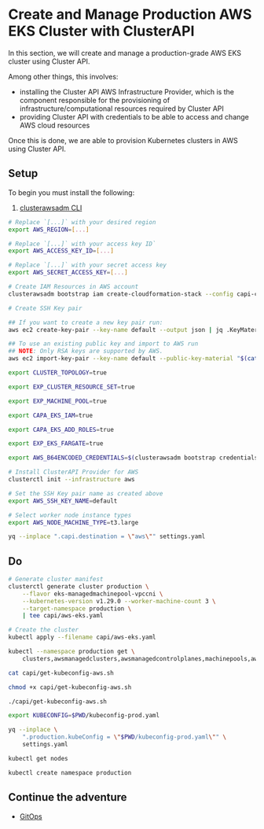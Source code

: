 # Create and Manage Production AWS EKS Cluster with ClusterAPI

In this section, we will create and manage a production-grade AWS EKS cluster using Cluster API.

Among other things, this involves:
* installing the Cluster API AWS Infrastructure Provider, which is the component responsible for the provisioning of infrastructure/computational resources required by Cluster API
* providing Cluster API with credentials to be able to access and change AWS cloud resources

Once this is done, we are able to provision Kubernetes clusters in AWS using Cluster API.

## Setup

To begin you must install the following:
1. [clusterawsadm CLI](https://cluster-api-aws.sigs.k8s.io/topics/using-clusterawsadm-to-fulfill-prerequisites.html#using-clusterawsadm-to-fulfill-prerequisites)

```bash
# Replace `[...]` with your desired region
export AWS_REGION=[...]

# Replace `[...]` with your access key ID`
export AWS_ACCESS_KEY_ID=[...]

# Replace `[...]` with your secret access key
export AWS_SECRET_ACCESS_KEY=[...]

# Create IAM Resources in AWS account
clusterawsadm bootstrap iam create-cloudformation-stack --config capi-config/capa-iam-config.yaml

# Create SSH Key pair

## If you want to create a new key pair run:
aws ec2 create-key-pair --key-name default --output json | jq .KeyMaterial -r

## To use an existing public key and import to AWS run
## NOTE: Only RSA keys are supported by AWS.
aws ec2 import-key-pair --key-name default --public-key-material "$(cat ~/.ssh/id_rsa.pub)"

export CLUSTER_TOPOLOGY=true

export EXP_CLUSTER_RESOURCE_SET=true

export EXP_MACHINE_POOL=true

export CAPA_EKS_IAM=true

export CAPA_EKS_ADD_ROLES=true

export EXP_EKS_FARGATE=true

export AWS_B64ENCODED_CREDENTIALS=$(clusterawsadm bootstrap credentials encode-as-profile)

# Install ClusterAPI Provider for AWS
clusterctl init --infrastructure aws

# Set the SSH Key pair name as created above
export AWS_SSH_KEY_NAME=default

# Select worker node instance types
export AWS_NODE_MACHINE_TYPE=t3.large

yq --inplace ".capi.destination = \"aws\"" settings.yaml
```

## Do

```bash
# Generate cluster manifest
clusterctl generate cluster production \
    --flavor eks-managedmachinepool-vpccni \
    --kubernetes-version v1.29.0 --worker-machine-count 3 \
    --target-namespace production \
    | tee capi/aws-eks.yaml

# Create the cluster
kubectl apply --filename capi/aws-eks.yaml

kubectl --namespace production get \
    clusters,awsmanagedclusters,awsmanagedcontrolplanes,machinepools,awsmanagedmachinepools

cat capi/get-kubeconfig-aws.sh

chmod +x capi/get-kubeconfig-aws.sh

./capi/get-kubeconfig-aws.sh

export KUBECONFIG=$PWD/kubeconfig-prod.yaml

yq --inplace \
    ".production.kubeConfig = \"$PWD/kubeconfig-prod.yaml\"" \
    settings.yaml

kubectl get nodes

kubectl create namespace production
```

## Continue the adventure

* [GitOps](../gitops/README.md)
